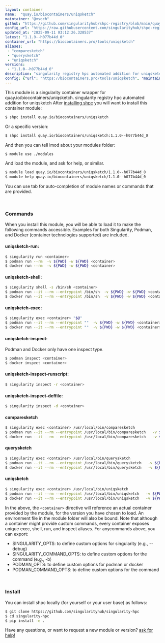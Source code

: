 ```yaml
---
layout: container
name:  "quay.io/biocontainers/uniqsketch"
maintainer: "@vsoch"
github: "https://github.com/singularityhub/shpc-registry/blob/main/quay.io/biocontainers/uniqsketch/container.yaml"
config_url: "https://raw.githubusercontent.com/singularityhub/shpc-registry/main/quay.io/biocontainers/uniqsketch/container.yaml"
updated_at: "2025-09-11 03:12:26.328537"
latest: "1.1.0--h077b44d_0"
container_url: "https://biocontainers.pro/tools/uniqsketch"
aliases:
 - "comparesketch"
 - "querysketch"
 - "uniqsketch"
versions:
 - "1.1.0--h077b44d_0"
description: "singularity registry hpc automated addition for uniqsketch"
config: {"url": "https://biocontainers.pro/tools/uniqsketch", "maintainer": "@vsoch", "description": "singularity registry hpc automated addition for uniqsketch", "latest": {"1.1.0--h077b44d_0": "sha256:599f747947a95ec1dfa9e389e8eab616c17fe47deabe1c0770ba9fa46ec8cecc"}, "tags": {"1.1.0--h077b44d_0": "sha256:599f747947a95ec1dfa9e389e8eab616c17fe47deabe1c0770ba9fa46ec8cecc"}, "docker": "quay.io/biocontainers/uniqsketch", "aliases": {"comparesketch": "/usr/local/bin/comparesketch", "querysketch": "/usr/local/bin/querysketch", "uniqsketch": "/usr/local/bin/uniqsketch"}}
---
```


This module is a singularity container wrapper for quay.io/biocontainers/uniqsketch.
singularity registry hpc automated addition for uniqsketch
After [installing shpc](#install) you will want to install this container module:


```bash
$ shpc install quay.io/biocontainers/uniqsketch
```

Or a specific version:

```bash
$ shpc install quay.io/biocontainers/uniqsketch:1.1.0--h077b44d_0
```

And then you can tell lmod about your modules folder:

```bash
$ module use ./modules
```

And load the module, and ask for help, or similar.

```bash
$ module load quay.io/biocontainers/uniqsketch/1.1.0--h077b44d_0
$ module help quay.io/biocontainers/uniqsketch/1.1.0--h077b44d_0
```

You can use tab for auto-completion of module names or commands that are provided.

<br>

### Commands

When you install this module, you will be able to load it to make the following commands accessible.
Examples for both Singularity, Podman, and Docker (container technologies supported) are included.

#### uniqsketch-run:

```bash
$ singularity run <container>
$ podman run --rm  -v ${PWD} -w ${PWD} <container>
$ docker run --rm  -v ${PWD} -w ${PWD} <container>
```

#### uniqsketch-shell:

```bash
$ singularity shell -s /bin/sh <container>
$ podman run --it --rm --entrypoint /bin/sh  -v ${PWD} -w ${PWD} <container>
$ docker run --it --rm --entrypoint /bin/sh  -v ${PWD} -w ${PWD} <container>
```

#### uniqsketch-exec:

```bash
$ singularity exec <container> "$@"
$ podman run --it --rm --entrypoint ""  -v ${PWD} -w ${PWD} <container> "$@"
$ docker run --it --rm --entrypoint ""  -v ${PWD} -w ${PWD} <container> "$@"
```

#### uniqsketch-inspect:

Podman and Docker only have one inspect type.

```bash
$ podman inspect <container>
$ docker inspect <container>
```

#### uniqsketch-inspect-runscript:

```bash
$ singularity inspect -r <container>
```

#### uniqsketch-inspect-deffile:

```bash
$ singularity inspect -d <container>
```


#### comparesketch

```bash
$ singularity exec <container> /usr/local/bin/comparesketch
$ podman run --it --rm --entrypoint /usr/local/bin/comparesketch   -v ${PWD} -w ${PWD} <container> -c " $@"
$ docker run --it --rm --entrypoint /usr/local/bin/comparesketch   -v ${PWD} -w ${PWD} <container> -c " $@"
```


#### querysketch

```bash
$ singularity exec <container> /usr/local/bin/querysketch
$ podman run --it --rm --entrypoint /usr/local/bin/querysketch   -v ${PWD} -w ${PWD} <container> -c " $@"
$ docker run --it --rm --entrypoint /usr/local/bin/querysketch   -v ${PWD} -w ${PWD} <container> -c " $@"
```


#### uniqsketch

```bash
$ singularity exec <container> /usr/local/bin/uniqsketch
$ podman run --it --rm --entrypoint /usr/local/bin/uniqsketch   -v ${PWD} -w ${PWD} <container> -c " $@"
$ docker run --it --rm --entrypoint /usr/local/bin/uniqsketch   -v ${PWD} -w ${PWD} <container> -c " $@"
```



In the above, the `<container>` directive will reference an actual container provided
by the module, for the version you have chosen to load. An environment file in the
module folder will also be bound. Note that although a container
might provide custom commands, every container exposes unique exec, shell, run, and
inspect aliases. For anycommands above, you can export:

 - SINGULARITY_OPTS: to define custom options for singularity (e.g., --debug)
 - SINGULARITY_COMMAND_OPTS: to define custom options for the command (e.g., -b)
 - PODMAN_OPTS: to define custom options for podman or docker
 - PODMAN_COMMAND_OPTS: to define custom options for the command

<br>

### Install

You can install shpc locally (for yourself or your user base) as follows:

```bash
$ git clone https://github.com/singularityhub/singularity-hpc
$ cd singularity-hpc
$ pip install -e .
```

Have any questions, or want to request a new module or version? [ask for help!](https://github.com/singularityhub/singularity-hpc/issues)